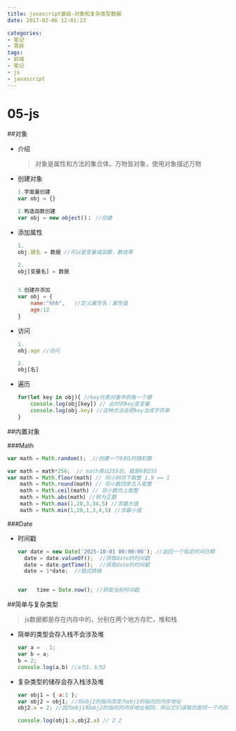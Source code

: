 ```yaml
---
title: javascript基础-对象和复杂类型数据
date: 2017-02-06 12:01:23

categories:
- 笔记
- 零碎
tags:
- 前端
- 笔记
- js
- javascript
---
```



# 05-js

##对象

+ 介绍

  >  对象是属性和方法的集合体。万物皆对象，使用对象描述万物

  

+ 创建对象

  ```js
  1.字面量创建
  var obj = {}
  
  2.构造函数创建
  var obj = new object()； //创建
  
  ```

+ 添加属性

  ```js
  1.
  obj.键名 = 数据 //可以是变量或函数，数组等
  
  2.
  obj[变量名] = 数据
  
  
  3.创建并添加
  var obj = {
      name:"hhh",	//定义属性名：属性值
      age:12
  }
  
  
  ```

+ 访问

  ```js
  1.
  obj.age //访问
  
  2.
  obj[名] 
  ```

  

+ 遍历

  ```js
  for(let key in obj){ //key代表对象中的每一个键
      console.log(obj[key]) // 此时的key是变量
      console.log(obj.key) //这种方法会把key当成字符串
  }
  ```

##内置对象

###Math

```js
var math = Math.random();  //创建一个0到1的随机数

var math = math*256;  // math乘以255后，就是0到255
var math = Math.floor(math) // 将小树向下取整 1.9 == 1
    math = Math.round(math) // 将小数四舍五入取整
	math = Math.ceil(math) // 将小数向上取整
	math = Math.abs(math) //转为正数
	math = Math.max(1,20,3,34,5) //求最大值
	math = Math.min(1,20,1,3,4,5) //求最小值

```

###Date

+ 时间戳

  ```js
  var date = new Date('2025-10-01 00:00:00'); //返回一个指定时间日期
  	date = date.valueOf();  //获取date的时间戳
  	date = date.getTime();  //获取date的时间戳
  	date = 1*date;	//隐式转换
  
  
  var	time = Date.now(); //获取当前时间戳
  ```

  

##简单与复杂类型

> js数据都是存在内存中的，分别在两个地方存贮，堆和栈

+ 简单的类型会存入栈不会涉及堆

  ```js
  var a =	1;
  var b = a;
  b = 2;
  console.log(a,b) //a为1，b为2
  ```

  

+ 复杂类型的储存会存入栈涉及堆

  ```js
  var obj1 = { a:1 };
  var obj2 = obj1; //将obj2的指向改变为obj1的指向的内存地址
  obj2.a = 2; //因为obj1和obj2的指向的内存地址相同，所以它们读取的是同一个内存上的对象
  
  console.log(obj1.a,obj2.a) // 2 2
  ```

  